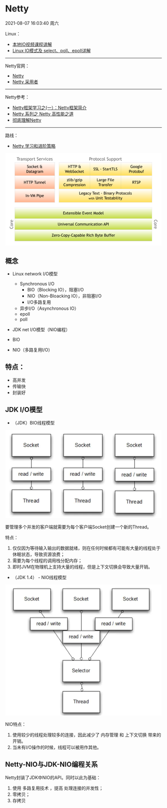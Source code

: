 # Netty

2021-08-07 16:03:40 周六

Linux：

- [本地IO视频课程讲解](file:///Users/yannischeng/Movies/课程/马士兵-IO与存储技术串讲/2.Redis，zookeeper，kafka，Nginx技.mp4)
- [Linux IO模式及 select、poll、epoll详解](https://segmentfault.com/a/1190000003063859)

---

Netty官网：

- [Netty](https://netty.io/)
- [Netty 采用者](https://netty.io/wiki/adopters.html)

---

Netty参考：

- [Netty框架学习之(一）：Netty框架简介](https://blog.csdn.net/eric_sunah/article/details/80424344)
- [Netty 系列之 Netty 高性能之道](https://www.infoq.cn/article/netty-high-performance/#anch111813)
- [彻底理解Netty](https://www.cnblogs.com/shineman-zhang/articles/13884407.html)

---

路线：

- [Netty 学习和进阶策略](https://www.infoq.cn/article/iRfKjNuxYGSVgm5CtIpr)


![netty](/images/IO/netty.png)

## 概念

- Linux network I/O模型
  - Synchronous I/O
    - BIO（Blocking IO），阻塞I/O
    - NIO（Non-Bloacking IO），非阻塞I/O
    - I/O多路复用
  - 异步I/O（Asynchronous IO）
  - epoll
  - poll

- JDK net I/O模型（NIO编程）
 - BIO
 - NIO（多路复用I/O）

## 特点：

 - 高并发
 - 传输快
 - 封装好

 ## JDK I/O模型

 - （JDK）BIO线程模型

 ![BIO图](/images/IO/BIO-socket.png)

要管理多个并发的客户端就需要为每个客户端Socket创建一个新的Thread。

特点：

1. 仅仅因为等待输入输出的数据就绪，则在任何时候都有可能有大量的线程处于休眠状态，导致资源浪费；
2. 需要为每个线程的调用栈分配内存；
3. 即时JVM在物理机上支持大量的线程，但是上下文切换会导致大量开销。

 - （JDK 1.4） - NIO线程模型

 ![NIO图](/images/IO/NIO-Socket.png)

NIO特点：

1. 使用较少的线程处理较多的连接，因此减少了 内存管理 和 上下文切换 带来的开销。
2. 当未有I/O操作的时候，线程可以被用作其他。

## Netty-NIO与JDK-NIO编程关系 

Netty封装了JDK中NIO的API。同时以此为基础：

1. 使用 多路复用技术 ，提高 处理连接的并发性；
2. 零拷贝；
3. 存拷贝



